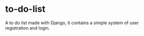 # to-do-list

A to do list made with Django, it contains a simple system of user registration and login.
